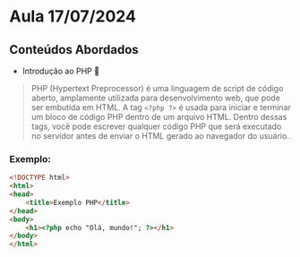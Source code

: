 # Aula 17/07/2024

## **Conteúdos Abordados**

- Introdução ao PHP :elephant:

> PHP (Hypertext Preprocessor) é uma linguagem de script de código aberto, amplamente utilizada para desenvolvimento web, que pode ser embutida em HTML. A tag `<?php ?>` é usada para iniciar e terminar um bloco de código PHP dentro de um arquivo HTML. Dentro dessas tags, você pode escrever qualquer código PHP que será executado no servidor antes de enviar o HTML gerado ao navegador do usuário.

### Exemplo:

```html
<!DOCTYPE html>
<html>
<head>
    <title>Exemplo PHP</title>
</head>
<body>
    <h1><?php echo "Olá, mundo!"; ?></h1>
</body>
</html>
